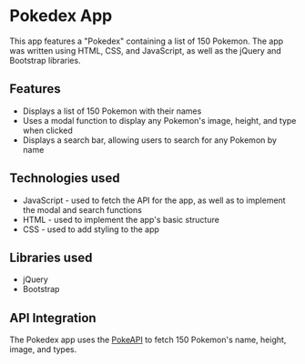 # Pokedex App

This app features a "Pokedex" containing a list of 150 Pokemon. The app was written using HTML, CSS, and JavaScript, as well as the jQuery and Bootstrap libraries. 

## Features

- Displays a list of 150 Pokemon with their names
- Uses a modal function to display any Pokemon's image, height, and type when clicked
- Displays a search bar, allowing users to search for any Pokemon by name

## Technologies used

- JavaScript - used to fetch the API for the app, as well as to implement the modal and search functions
- HTML - used to implement the app's basic structure
- CSS - used to add styling to the app

## Libraries used

- jQuery
- Bootstrap

## API Integration

The Pokedex app uses the <a href="https://pokeapi.co/api/v2/pokemon/?limit=151">PokeAPI</a> to fetch 150 Pokemon's name, height, image, and types.